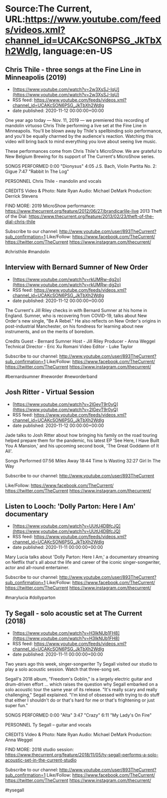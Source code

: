 # Source:The Current, URL:https://www.youtube.com/feeds/videos.xml?channel_id=UCAKcSON6PSG_JkTbXh2WdIg, language:en-US

## Chris Thile - three songs at the Fine Line in Minneapolis (2019)
 - [https://www.youtube.com/watch?v=2w3XsSJ-IqU](https://www.youtube.com/watch?v=2w3XsSJ-IqU)
 - RSS feed: https://www.youtube.com/feeds/videos.xml?channel_id=UCAKcSON6PSG_JkTbXh2WdIg
 - date published: 2020-11-12 00:00:00+00:00

One year ago today — Nov. 11, 2019 — we premiered this recording of mandolin virtuoso Chris Thile performing a live set at the Fine Line in Minneapolis. You'll be blown away by Thile's spellbinding solo performance, and you'll be equally charmed by the audience's reaction. Watching this video will bring back to mind everything you love about seeing live music. 

These performances come from Chris Thile's MicroShow. We are grateful to New Belgium Brewing for its support of The Current's MicroShow series.

SONGS PERFORMED
0:00 "Dionysus"
4:05 J.S. Bach, Violin Partita No. 2: Gigue
7:47 "Rabbit In The Log"

PERSONNEL
Chris Thile - mandolin and vocals

CREDITS
Video & Photo: Nate Ryan
Audio: Michael DeMark
Production: Derrick Stevens

FIND MORE:
2019 MicroShow performance: https://www.thecurrent.org/feature/2012/06/27/brandicarlile-live
2013 Theft of the Dial: https://www.thecurrent.org/feature/2013/02/23/theft-of-the-dial-chris-thile

Subscribe to our channel:
http://www.youtube.com/user/893TheCurrent?sub_confirmation=1
Like/Follow:
https://www.facebook.com/TheCurrent/
https://twitter.com/TheCurrent
https://www.instagram.com/thecurrent/

#christhile #mandolin

## Interview with Bernard Sumner of New Order
 - [https://www.youtube.com/watch?v=rkUMRw-dg2o](https://www.youtube.com/watch?v=rkUMRw-dg2o)
 - RSS feed: https://www.youtube.com/feeds/videos.xml?channel_id=UCAKcSON6PSG_JkTbXh2WdIg
 - date published: 2020-11-12 00:00:00+00:00

The Current's Jill Riley checks in with Bernard Sumner at his home in England. Sumner, who is recovering from COVID-19, talks about New Order's new single, "Be A Rebel." He also reflects on New Order's origins in post-industrial Manchester, on his fondness for learning about new instruments, and on the merits of boredom.

Credits
Guest - Bernard Sumner
Host - Jill Riley
Producer - Anna Weggel
Technical Director - Eric Xu Romani
Video Editor - Luke Taylor

Subscribe to our channel:
http://www.youtube.com/user/893TheCurrent?sub_confirmation=1
Like/Follow:
https://www.facebook.com/TheCurrent/
https://twitter.com/TheCurrent
https://www.instagram.com/thecurrent/

#bernardsumner #neworder #neworderband

## Josh Ritter - Virtual Session
 - [https://www.youtube.com/watch?v=2lGevT9r0yQ](https://www.youtube.com/watch?v=2lGevT9r0yQ)
 - RSS feed: https://www.youtube.com/feeds/videos.xml?channel_id=UCAKcSON6PSG_JkTbXh2WdIg
 - date published: 2020-11-12 00:00:00+00:00

Jade talks to Josh Ritter about how bringing his family on the road touring helped prepare them for the pandemic, his latest EP 'See Here, I Have Built You A Mansion,' and his upcoming second book, 'The Great Goddamn of It All'.

Songs Performed
07:56 Miles Away
18:44 Time Is Wasting
32:27 Girl In The Way

Subscribe to our channel:
http://www.youtube.com/user/893TheCurrent

Like/Follow:
https://www.facebook.com/TheCurrent/
https://twitter.com/TheCurrent
https://www.instagram.com/thecurrent/

## Listen to Looch: 'Dolly Parton: Here I Am' documentary
 - [https://www.youtube.com/watch?v=UUtU4DBfcJQ](https://www.youtube.com/watch?v=UUtU4DBfcJQ)
 - RSS feed: https://www.youtube.com/feeds/videos.xml?channel_id=UCAKcSON6PSG_JkTbXh2WdIg
 - date published: 2020-11-11 00:00:00+00:00

Mary Lucia talks about 'Dolly Parton: Here I Am,' a documentary streaming on Netflix that's all about the life and career of the iconic singer-songwriter, actor and all-round entertainer.

Subscribe to our channel:
http://www.youtube.com/user/893TheCurrent?sub_confirmation=1
Like/Follow:
https://www.facebook.com/TheCurrent/
https://twitter.com/TheCurrent
https://www.instagram.com/thecurrent/

#marylucia #dollyparton

## Ty Segall - solo acoustic set at The Current (2018)
 - [https://www.youtube.com/watch?v=H3IkNUb1FH8](https://www.youtube.com/watch?v=H3IkNUb1FH8)
 - RSS feed: https://www.youtube.com/feeds/videos.xml?channel_id=UCAKcSON6PSG_JkTbXh2WdIg
 - date published: 2020-11-11 00:00:00+00:00

Two years ago this week, singer-songwriter Ty Segall visited our studio to play a solo acoustic session. Watch that three-song set.

Segall's 2018 album, "Freedom's Goblin," is a largely electric guitar and drum-driven effort … which raises the question why Segall embarked on a solo acoustic tour the same year of its release. "It's really scary and really challenging," Segall explained. "I'm kind of obsessed with trying to do stuff that either I shouldn't do or that's hard for me or that's frightening or just super fun."

SONGS PERFORMED
0:00 "Alta"
3:47 "Crazy"
6:11 "My Lady's On Fire"

PERSONNEL
Ty Segall – guitar and vocals

CREDITS
Video & Photo: Nate Ryan
Audio: Michael DeMark
Production: Anna Weggel

FIND MORE:
2018 studio session:
https://www.thecurrent.org/feature/2018/11/05/ty-segall-performs-a-solo-acoustic-set-in-the-current-studio

Subscribe to our channel:
http://www.youtube.com/user/893TheCurrent?sub_confirmation=1
Like/Follow:
https://www.facebook.com/TheCurrent/
https://twitter.com/TheCurrent
https://www.instagram.com/thecurrent/

#tysegall

